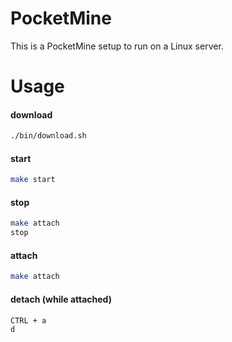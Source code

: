 PocketMine
==========

This is a PocketMine setup to run on a Linux server.

Usage
=====

#### download

```bash
./bin/download.sh
```

#### start

```bash
make start
```

#### stop

```bash
make attach
stop
```

#### attach

```bash
make attach
```

#### detach (while attached)

```bash
CTRL + a
d
```

